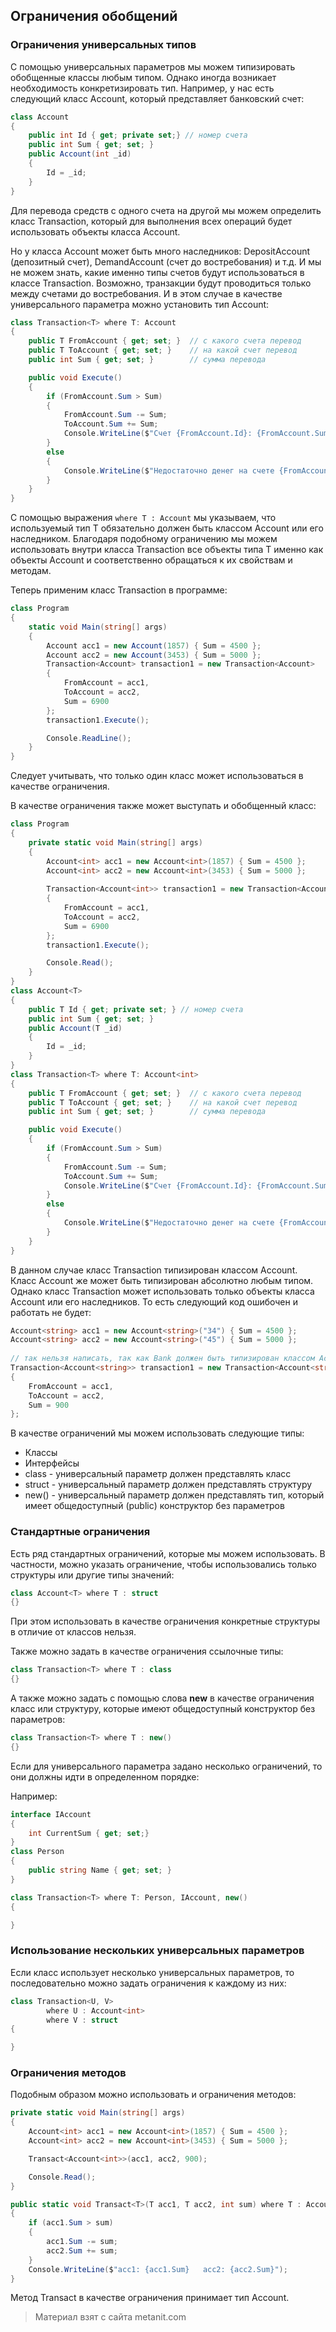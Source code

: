 ## Ограничения обобщений

### Ограничения универсальных типов

С помощью универсальных параметров мы можем типизировать обобщенные классы любым типом. Однако иногда возникает необходимость конкретизировать тип. Например, у нас есть следующий класс Account, который представляет банковский счет:

```cs
class Account
{
    public int Id { get; private set;} // номер счета
    public int Sum { get; set; }
    public Account(int _id)
    {
        Id = _id;
    }
}
```

Для перевода средств с одного счета на другой мы можем определить класс Transaction, который для выполнения всех операций будет использовать объекты класса Account.

Но у класса Account может быть много наследников: DepositAccount (депозитный счет), DemandAccount (счет до востребования) и т.д. И мы не можем знать, какие именно типы счетов будут использоваться в классе Transaction. Возможно, транзакции будут проводиться только между счетами до востребования. И в этом случае в качестве универсального параметра можно установить тип Account:

```cs
class Transaction<T> where T: Account
{
    public T FromAccount { get; set; }  // с какого счета перевод
    public T ToAccount { get; set; }    // на какой счет перевод
    public int Sum { get; set; }        // сумма перевода

    public void Execute()
    {
        if (FromAccount.Sum > Sum)
        {
            FromAccount.Sum -= Sum;
            ToAccount.Sum += Sum;
            Console.WriteLine($"Счет {FromAccount.Id}: {FromAccount.Sum}$ \nСчет {ToAccount.Id}: {ToAccount.Sum}$");
        }
        else
        {
            Console.WriteLine($"Недостаточно денег на счете {FromAccount.Id}");
        }
    }
}
```

С помощью выражения `where T : Account` мы указываем, что используемый тип T обязательно должен быть классом Account или его наследником. Благодаря подобному ограничению мы можем использовать внутри класса Transaction все объекты типа T именно как объекты Account и соответственно обращаться к их свойствам и методам.

Теперь применим класс Transaction в программе:

```cs
class Program
{
    static void Main(string[] args)
    {
        Account acc1 = new Account(1857) { Sum = 4500 };
        Account acc2 = new Account(3453) { Sum = 5000 };
        Transaction<Account> transaction1 = new Transaction<Account>
        {
            FromAccount = acc1,
            ToAccount = acc2,
            Sum = 6900
        };
        transaction1.Execute();

        Console.ReadLine();
    }
}
```

Следует учитывать, что только один класс может использоваться в качестве ограничения.

В качестве ограничения также может выступать и обобщенный класс:

```cs
class Program
{
    private static void Main(string[] args)
    {
        Account<int> acc1 = new Account<int>(1857) { Sum = 4500 };
        Account<int> acc2 = new Account<int>(3453) { Sum = 5000 };
            
        Transaction<Account<int>> transaction1 = new Transaction<Account<int>>
        {
            FromAccount = acc1,
            ToAccount = acc2,
            Sum = 6900
        };
        transaction1.Execute();

        Console.Read();
    } 
}
class Account<T>
{
    public T Id { get; private set; } // номер счета
    public int Sum { get; set; }
    public Account(T _id)
    {
        Id = _id;
    }
}
class Transaction<T> where T: Account<int>
{
    public T FromAccount { get; set; }  // с какого счета перевод
    public T ToAccount { get; set; }    // на какой счет перевод
    public int Sum { get; set; }        // сумма перевода

    public void Execute()
    {
        if (FromAccount.Sum > Sum)
        {
            FromAccount.Sum -= Sum;
            ToAccount.Sum += Sum;
            Console.WriteLine($"Счет {FromAccount.Id}: {FromAccount.Sum}$ \nСчет {ToAccount.Id}: {ToAccount.Sum}$");
        }
        else
        {
            Console.WriteLine($"Недостаточно денег на счете {FromAccount.Id}");
        }
    }
}
```

В данном случае класс Transaction типизирован классом Account<int>. Класс Account же может быть типизирован абсолютно любым типом. Однако класс Transaction может использовать только объекты класса Account<int> или его наследников. То есть следующий код ошибочен и работать не будет:

```cs
Account<string> acc1 = new Account<string>("34") { Sum = 4500 };
Account<string> acc2 = new Account<string>("45") { Sum = 5000 };
            
// так нельзя написать, так как Bank должен быть типизирован классом Account<int> или его наследником
Transaction<Account<string>> transaction1 = new Transaction<Account<string>>
{
    FromAccount = acc1,
    ToAccount = acc2,
    Sum = 900
};
```

В качестве ограничений мы можем использовать следующие типы:
- Классы
- Интерфейсы
- class - универсальный параметр должен представлять класс
- struct - универсальный параметр должен представлять структуру
- new() - универсальный параметр должен представлять тип, который имеет общедоступный (public) конструктор без параметров

### Стандартные ограничения

Есть ряд стандартных ограничений, которые мы можем использовать. В частности, можно указать ограничение, чтобы использовались только структуры или другие типы значений:

```cs
class Account<T> where T : struct
{}
```

При этом использовать в качестве ограничения конкретные структуры в отличие от классов нельзя.

Также можно задать в качестве ограничения ссылочные типы:

```cs
class Transaction<T> where T : class
{}
```

А также можно задать с помощью слова **new** в качестве ограничения класс или структуру, которые имеют общедоступный конструктор без параметров:

```cs
class Transaction<T> where T : new()
{}
```

Если для универсального параметра задано несколько ограничений, то они должны идти в определенном порядке:

Например:

```cs
interface IAccount
{
    int CurrentSum { get; set;}
}
class Person
{
    public string Name { get; set; }
}

class Transaction<T> where T: Person, IAccount, new()
{

}
```

### Использование нескольких универсальных параметров

Если класс использует несколько универсальных параметров, то последовательно можно задать ограничения к каждому из них:

```cs
class Transaction<U, V>
        where U : Account<int>
        where V : struct
{

}
```

### Ограничения методов

Подобным образом можно использовать и ограничения методов:

```cs
private static void Main(string[] args)
{
    Account<int> acc1 = new Account<int>(1857) { Sum = 4500 };
    Account<int> acc2 = new Account<int>(3453) { Sum = 5000 };

    Transact<Account<int>>(acc1, acc2, 900);

    Console.Read();
}

public static void Transact<T>(T acc1, T acc2, int sum) where T : Account<int>
{
    if (acc1.Sum > sum)
    {
        acc1.Sum -= sum;
        acc2.Sum += sum;
    }
    Console.WriteLine($"acc1: {acc1.Sum}   acc2: {acc2.Sum}");
}
```

Метод Transact в качестве ограничения принимает тип Account<int>.


> Материал взят с сайта metanit.com